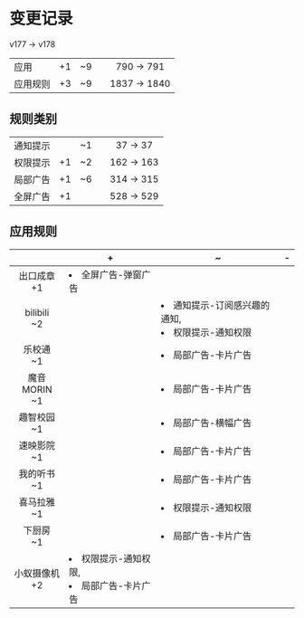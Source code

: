 # 变更记录

v177 -> v178

||||||
|-|:-:|:-:|:-:|:-:|
|应用|+1|~9||790 -> 791|
|应用规则|+3|~9||1837 -> 1840|

## 规则类别

||||||
|-|:-:|:-:|:-:|:-:|
|通知提示||~1||37 -> 37|
|权限提示|+1|~2||162 -> 163|
|局部广告|+1|~6||314 -> 315|
|全屏广告|+1|||528 -> 529|

## 应用规则

||+|~|-|
|:-:|-|-|-|
|出口成章<br>+1|<li>全屏广告-弹窗广告|||
|bilibili<br>~2||<li>通知提示-订阅感兴趣的通知,<li>权限提示-通知权限||
|乐校通<br>~1||<li>局部广告-卡片广告||
|魔音MORIN<br>~1||<li>局部广告-卡片广告||
|趣智校园<br>~1||<li>局部广告-横幅广告||
|速映影院<br>~1||<li>局部广告-卡片广告||
|我的听书<br>~1||<li>局部广告-卡片广告||
|喜马拉雅<br>~1||<li>权限提示-通知权限||
|下厨房<br>~1||<li>局部广告-卡片广告||
|小蚁摄像机<br>+2|<li>权限提示-通知权限,<li>局部广告-卡片广告|||

